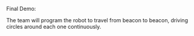 Final Demo:

The team will program the robot to travel from beacon to beacon, driving circles around each one continuously.
